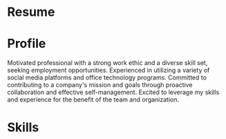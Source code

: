 # Resume
# Profile
Motivated professional with a strong work ethic and a diverse skill set, seeking employment opportunities. Experienced in utilizing a variety of social media platforms and office technology programs. Committed to contributing to a company's mission and goals through proactive collaboration and effective self-management. Excited to leverage my skills and experience for the benefit of the team and organization. 
# Skills
